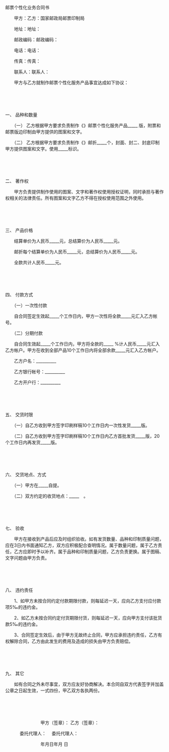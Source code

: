 



邮票个性化业务合同书



 

　　甲方：乙方：国家邮政局邮票印制局

　　地址：地址：

　　邮政编码：邮政编码：

　　电话：电话：

　　传真：传真：

　　联系人：联系人：　　

　　甲方与乙方就制作邮票个性化服务产品事宜达成如下协议：

　　

　　

一、
品种和数量

　　（一） 乙方根据甲方要求负责制作《》邮票个性化服务产品_____ 版，附票和邮票版边印制由甲方提供的图案和文字。

　　（二） 乙方根据甲方要求负责制作《》邮折_____个，封面、封二、封底印制甲方提供图案和文字。使用_____标识。

　　

　　

二、
著作权

　　甲方负责提供制作使用的图案、文字和著作权使用授权证明，同时承担与著作权相关的法律责任。所有图案和文字乙方不得在授权使用范围之外使用。

　　

　　

三、
产品价格

　　结算单价为人民币_____元，总结算价为人民币_____元。

　　邮折每个结算单价为人民币_____元，总结算价为人民币_____元。

　　全款共计人民币_____元。

　　

　　

四、
付款方式

　　（一）一次性付款

　　自合同签定生效起_____个工作日内，甲方一次性将全款_____元汇入乙方帐号。

　　（二）分期付款

　　自合同生效起_____个工作日内，甲方将全款的_____ %计人民币_____元汇入乙方帐户。甲方在收到全部产品10个工作日内将全部余款_____元汇入乙方帐户。

　　乙方户名：__________

　　乙方银行帐号：__________

　　乙方开户行：__________

　　

　　

五、
交货时限

　　（一）自乙方收到甲方签字印刷样稿10个工作日内一次性发货_____版。

　　（二）自乙方收到甲方签字印刷样稿10个工作日内乙方首批发货_____版，20个工作日内再发货_____版。

　　

　　

六、
交货地点、方式

　　（一）甲方在_____自提。

　　（二）双方约定的收货地点：_____　。

　　

　　

七、
验收

　　甲方在接收到产品后应及时组织验收。如有发货数量、品种和印制质量问题，应在3日内书面通知乙方，双方应积极配合查明情况。属于数量问题，属于乙方责任，乙方应即时予以补齐。属于品种和印制质量问题，乙方负责更换。属于图稿、文字问题由甲方负责。

　　

　　

八、
违约责任

　　1、如甲方未按合同约定付款期限付款，则每延迟一天，应向乙方支付应付款项5‰的违约金。

　　2、如乙方未按合同约定付货期限付货，则每延迟一天，应向甲方支付该批货款5‰的违约金。

　　3、合同签定生效后，由于甲方无故终止合同，甲方应承担违约责任，乙方有权解除合同，乙方由此发生的费用及造成的损失由甲方负责赔偿。

　　

　　

九、
其它

　　如有合同之外未尽事宜，双方应友好协商解决。本合同自双方代表签字并加盖公章之日起生效，一式四份，甲乙双方各执两份。　　

　　

　　

　　　　　　　　甲方（签章）： 乙方（签章）：

　　　 委托代理人：　 委托代理人：

　　　　　　　　年月日年月 日